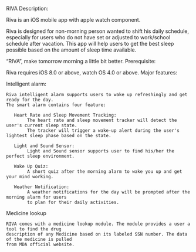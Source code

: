 RIVA
Description:

Riva is an iOS mobile app with apple watch component.

Riva is designed for non-morning person wanted to shift his daily schedule, especially 
for users who do not have set or adjusted to work/school schedule after vacation. This app 
will help users to get the best sleep possible based on the amount of sleep time available.

“RIVA”, make tomorrow morning a little bit better.
Prerequisite:

Riva requires iOS 8.0 or above, watch OS 4.0 or above.
Major features:

Intelligent alarm:

    Riva intelligent alarm supports users to wake up refreshingly and get ready for the day. 
    The smart alarm contains four feature:           
    
       Heart Rate and Sleep Movement Tracking:
            The heart rate and sleep movement tracker will detect the user's current sleep state.
            The tracker will trigger a wake-up alert during the user's lightest sleep phase based on the state.
        
       Light and Sound Sensor:
            Light and Sound sensor supports user to find his/her the perfect sleep environment.
        
       Wake Up Quiz:
            A short quiz after the morning alarm to wake you up and get your mind working.
        
       Weather Notification:
            A weather notifications for the day will be prompted after the morning alarm for users
            to plan for their daily activities. 
    
Medicine lookup

    RIVA comes with a medicine lookup module. The module provides a user a tool to find the drug 
    description of any Medicine based on its labeled SSN number. The data of the medicine is pulled
    from MDA official website.
